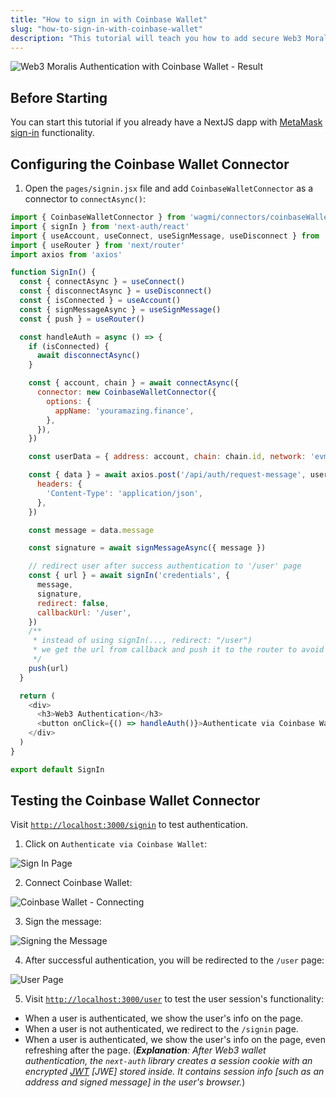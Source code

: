 ```yaml
---
title: "How to sign in with Coinbase Wallet"
slug: "how-to-sign-in-with-coinbase-wallet"
description: "This tutorial will teach you how to add secure Web3 Moralis authentication to your NextJS application by walking you through creating a full-stack Web3 authentication solution using the popular NextJS framework."
---
```

![Web3 Moralis Authentication with Coinbase Wallet - Result](/img/content/50e491e-cb.gif)

## Before Starting

You can start this tutorial if you already have a NextJS dapp with [MetaMask sign-in](doc:sign-in-with-metamask) functionality. 

## Configuring the Coinbase Wallet Connector

1. Open the `pages/signin.jsx` file and add `CoinbaseWalletConnector` as a connector to `connectAsync()`:

```javascript
import { CoinbaseWalletConnector } from 'wagmi/connectors/coinbaseWallet'
import { signIn } from 'next-auth/react'
import { useAccount, useConnect, useSignMessage, useDisconnect } from 'wagmi'
import { useRouter } from 'next/router'
import axios from 'axios'

function SignIn() {
  const { connectAsync } = useConnect()
  const { disconnectAsync } = useDisconnect()
  const { isConnected } = useAccount()
  const { signMessageAsync } = useSignMessage()
  const { push } = useRouter()

  const handleAuth = async () => {
    if (isConnected) {
      await disconnectAsync()
    }

    const { account, chain } = await connectAsync({
      connector: new CoinbaseWalletConnector({
        options: {
          appName: 'youramazing.finance',
        },
      }),
    })

    const userData = { address: account, chain: chain.id, network: 'evm' }

    const { data } = await axios.post('/api/auth/request-message', userData, {
      headers: {
        'Content-Type': 'application/json',
      },
    })

    const message = data.message

    const signature = await signMessageAsync({ message })

    // redirect user after success authentication to '/user' page
    const { url } = await signIn('credentials', {
      message,
      signature,
      redirect: false,
      callbackUrl: '/user',
    })
    /**
     * instead of using signIn(..., redirect: "/user")
     * we get the url from callback and push it to the router to avoid page refreshing
     */
    push(url)
  }

  return (
    <div>
      <h3>Web3 Authentication</h3>
      <button onClick={() => handleAuth()}>Authenticate via Coinbase Wallet</button>
    </div>
  )
}

export default SignIn
```



## Testing the Coinbase Wallet Connector

Visit [`http://localhost:3000/signin`](http://localhost:3000/signin) to test authentication.

1. Click on `Authenticate via Coinbase Wallet`:

![Sign In Page](/img/content/0ead0ca-8.png)

2. Connect Coinbase Wallet:

![Coinbase Wallet - Connecting](/img/content/532fc36-42.png)

3. Sign the message:

![Signing the Message](/img/content/f486cbb-84.png)

4. After successful authentication, you will be redirected to the `/user` page:

![User Page](/img/content/a45ec1e-122.png)

5. Visit [`http://localhost:3000/user`](http://localhost:3000/user) to test the user session's functionality: 

- When a user is authenticated, we show the user's info on the page.
- When a user is not authenticated, we redirect to the `/signin` page. 
- When a user is authenticated, we show the user's info on the page, even refreshing after the page. (_**Explanation**: After Web3 wallet authentication, the `next-auth` library creates a session cookie with an encrypted [JWT](https://jwt.io/introduction) [JWE] stored inside. It contains session info [such as an address and signed message] in the user's browser._)